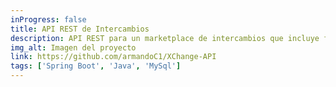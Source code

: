 ```yaml
---
inProgress: false
title: API REST de Intercambios
description: API REST para un marketplace de intercambios que incluye funcionalidades clave como inicio de sesión, registro de usuarios, publicación de ofertas, y un sistema de chat entre usuarios. Desarrollada con Spring Boot en Java con una base de datos en MySql para garantizar un rendimiento robusto y escalable.
img_alt: Imagen del proyecto
link: https://github.com/armandoC1/XChange-API
tags: ['Spring Boot', 'Java', 'MySql']
---
```

